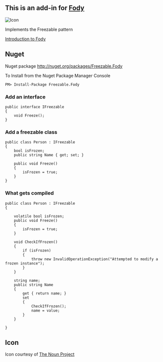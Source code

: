 ## This is an add-in for [Fody](https://github.com/Fody/Fody/) 

![Icon](https://raw.github.com/Fody/Freezable/master/Icons/package_icon.png)

Implements the Freezable pattern

[Introduction to Fody](http://github.com/Fody/Fody/wiki/SampleUsage)

## Nuget

Nuget package http://nuget.org/packages/Freezable.Fody 

To Install from the Nuget Package Manager Console 
    
    PM> Install-Package Freezable.Fody

### Add an interface

    public interface IFreezable
    {
        void Freeze();
    }

### Add a freezable class

    public class Person : IFreezable
    {
        bool isFrozen;
        public string Name { get; set; }
    
        public void Freeze()
        {
            isFrozen = true;
        }
    }


### What gets compiled 

    public class Person : IFreezable
    {

        volatile bool isFrozen;
        public void Freeze()
        {
            isFrozen = true;
        }

        void CheckIfFrozen()
        {
            if (isFrozen)
            {
                throw new InvalidOperationException("Attempted to modify a frozen instance");
            }
        }

        string name;
        public string Name
        {
            get { return name; }
            set
            {
                CheckIfFrozen();
                name = value;
            }
        }

    }        
    
## Icon

Icon courtesy of [The Noun Project](http://thenounproject.com)


